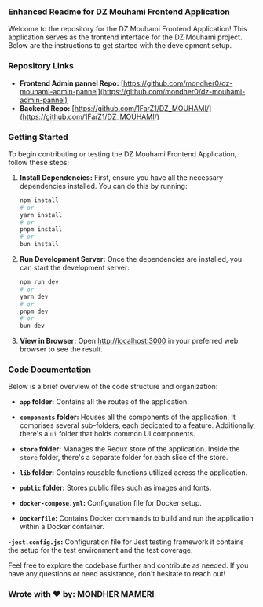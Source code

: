 ### Enhanced Readme for DZ Mouhami Frontend Application

Welcome to the repository for the DZ Mouhami Frontend Application! This application serves as the frontend interface for the DZ Mouhami project. Below are the instructions to get started with the development setup.

### Repository Links

- **Frontend Admin pannel Repo:** [https://github.com/mondher0/dz-mouhami-admin-pannel](https://github.com/mondher0/dz-mouhami-admin-pannel)
- **Backend Repo:** [https://github.com/1FarZ1/DZ_MOUHAMI/](https://github.com/1FarZ1/DZ_MOUHAMI/)

### Getting Started

To begin contributing or testing the DZ Mouhami Frontend Application, follow these steps:

1. **Install Dependencies:** First, ensure you have all the necessary dependencies installed. You can do this by running:

   ```bash
   npm install
   # or
   yarn install
   # or
   pnpm install
   # or
   bun install
   ```

2. **Run Development Server:** Once the dependencies are installed, you can start the development server:

   ```bash
   npm run dev
   # or
   yarn dev
   # or
   pnpm dev
   # or
   bun dev
   ```

3. **View in Browser:** Open [http://localhost:3000](http://localhost:3000) in your preferred web browser to see the result.

### Code Documentation

Below is a brief overview of the code structure and organization:

- **`app` folder:** Contains all the routes of the application.
- **`components` folder:** Houses all the components of the application. It comprises several sub-folders, each dedicated to a feature. Additionally, there's a `ui` folder that holds common UI components.

- **`store` folder:** Manages the Redux store of the application. Inside the `store` folder, there's a separate folder for each slice of the store.

- **`lib` folder:** Contains reusable functions utilized across the application.

- **`public` folder:** Stores public files such as images and fonts.

- **`docker-compose.yml`:** Configuration file for Docker setup.

- **`Dockerfile`:** Contains Docker commands to build and run the application within a Docker container.

-**`jest.config.js`:** Configuration file for Jest testing framework it contains the setup for the test environment and the test coverage.

Feel free to explore the codebase further and contribute as needed. If you have any questions or need assistance, don't hesitate to reach out!

### Wrote with ❤️ by: MONDHER MAMERI
